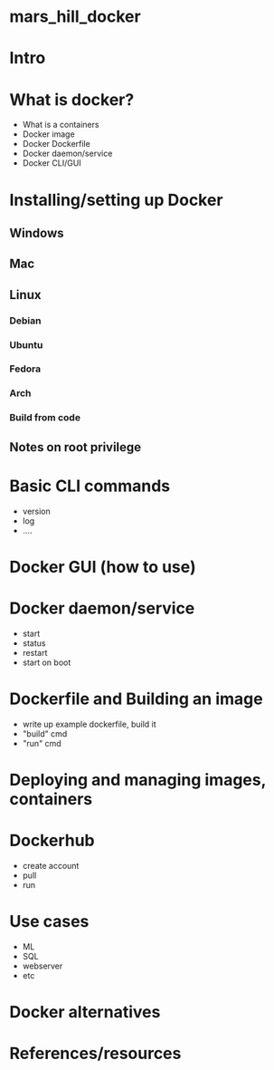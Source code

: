 # mars_hill_docker

# Intro

# What is docker?

- What is a containers
- Docker image
- Docker Dockerfile
- Docker daemon/service
- Docker CLI/GUI

# Installing/setting up Docker

## Windows

## Mac

## Linux

### Debian

### Ubuntu

### Fedora

### Arch

### Build from code

## Notes on root privilege

# Basic CLI commands

- version
- log
- ....

# Docker GUI (how to use)

# Docker daemon/service

- start
- status
- restart
- start on boot

# Dockerfile and Building an image

- write up example dockerfile, build it
- "build" cmd
- "run" cmd

# Deploying and managing images, containers

# Dockerhub

- create account
- pull
- run

# Use cases

- ML
- SQL
- webserver
- etc

# Docker alternatives

# References/resources
